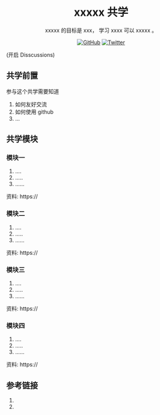 <div align="center">
  <h1> xxxxx 共学 </h1>

 <p> xxxxx  的目标是 xxx， 学习 xxxx  可以 xxxxx 。</p>

 <p>
    <a href="https://github.com/CreatorsDAO"><img src="https://badgen.net/badge/icon/github?icon=github&label" alt="GitHub" /></a>
    <a href="https://twitter.com/Labs706"><img src="https://badgen.net/badge/icon/twitter?icon=twitter&label" alt="Twitter" /></a>
  </p>

</div>

(开启 Disscussions)

## 共学前置

参与这个共学需要知道

1. 如何友好交流
2. 如何使用 github
3. ...

## 共学模块

### 模块一

1. ....
2. .....
3. ......

资料: https://

### 模块二

1. ....
2. .....
3. ......

资料: https://

### 模块三

1. ....
2. .....
3. ......

资料: https://

### 模块四

1. ....
2. .....
3. ......

资料: https://

## 参考链接

1.
2.
